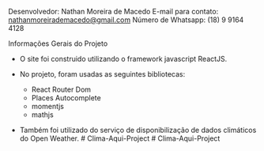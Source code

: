 Desenvolvedor: Nathan Moreira de Macedo
E-mail para contato: nathanmoreirademacedo@gmail.com
Número de Whatsapp: (18) 9 9164 4128

Informações Gerais do Projeto

* O site foi construido utilizando o framework javascript ReactJS.

* No projeto, foram usadas as seguintes bibliotecas:
    - React Router Dom
    - Places Autocomplete
    - momentjs
    - mathjs 

* Também foi utilizado do serviço de disponibilização de dados climáticos do Open  Weather.
#   C l i m a - A q u i - P r o j e c t  
 #   C l i m a - A q u i - P r o j e c t  
 